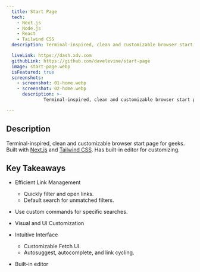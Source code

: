 ```yaml
---
  title: Start Page
  tech:
    - Next.js
    - Node.js
    - React
    - Tailwind CSS
  description: Terminal-inspired, clean and customizable browser start page for geeks. Has built-in editor for customizing.

  liveLink: https://dash.xdv.com
  githubLink: https://github.com/davelevine/start-page
  image: start-page.webp
  isFeatured: true
  screenshots:
    - screenshot: 01-home.webp
    - screenshot: 02-home.webp
      description: >-
              Terminal-inspired, clean and customizable browser start page for geeks. Has built-in editor for customizing.

---
```


## Description

Terminal-inspired, clean and customizable browser start page for geeks. Built with [Next.js] and [Tailwind CSS]. Has built-in editor for customizing.

## Key Takeaways

- Efficient Link Management
  - Quickly filter and open links.
  - Default search for unmatched filters.
- Use custom commands for specific searches.
- Visual and UI Customization
- Intuitive Interface
  - Customizable Fetch UI.
  - Autosuggest, autocomplete, and link cycling.
- Built-in editor

  [Next.js]: https://nextjs.org
  [Tailwind CSS]: https://tailwindcss.com
